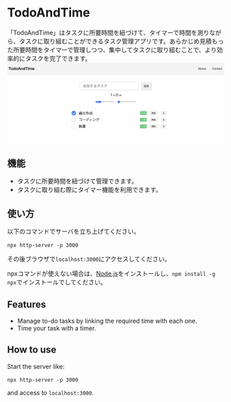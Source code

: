 # TodoAndTime
「TodoAndTime」はタスクに所要時間を紐づけて、タイマーで時間を測りながら、タスクに取り組むことができるタスク管理アプリです。あらかじめ見積もった所要時間をタイマーで管理しつつ、集中してタスクに取り組むことで、より効率的にタスクを完了できます。
![画面](images/sample.png)
## 機能
- タスクに所要時間を紐づけて管理できます。
- タスクに取り組む際にタイマー機能を利用できます。
  
## 使い方
以下のコマンドでサーバを立ち上げてください。
```
npx http-server -p 3000
```
その後ブラウザで`localhost:3000`にアクセスしてください。

npxコマンドが使えない場合は、[Node.js](https://nodejs.org/ja)をインストールし、`npm install -g npx`でインストールでしてください。

## Features
- Manage to-do tasks by linking the required time with each one.
- Time your task with a timer.

## How to use
Start the server like:
```
npx http-server -p 3000
```
and access to `localhost:3000`.

